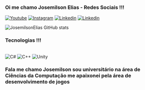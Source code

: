### Oi me chamo Josemilson Elias - Redes Sociais !!!

[![Youtube](https://img.shields.io/badge/YouTube-FF0000?style=for-the-badge&logo=youtube&logoColor=white)](https://www.youtube.com/channel/UCEzwReyx-dRX69ykcFVF92g)
[![Instagram](https://img.shields.io/badge/Instagram-E4405F?style=for-the-badge&logo=instagram&logoColor=white)](https://www.instagram.com/cell_gamedev/)
[![Linkedin](https://img.shields.io/badge/LinkedIn-0077B5?style=for-the-badge&logo=linkedin&logoColor=white)](https://www.linkedin.com/in/josemilson-elias-986398214/)
[![Linkedin](https://img.shields.io/badge/TikTok-000000?style=for-the-badge&logo=tiktok&logoColor=white)](https://www.tiktok.com/@cell_gamedev)

![JosemilsonElias GitHub stats](https://github-readme-stats.vercel.app/api?username=josemilsonelias&show_icons=true&theme=radical)

### Tecnologias !!!
<div style = "display inline: inline_block"><br/>
   <img align = "center" alt = "C#" src = "https://img.shields.io/badge/C%23-239120?style=for-the-badge&logo=c-sharp&logoColor=white"/>
   <img align = "center" alt = "C++" src = "https://img.shields.io/badge/C%2B%2B-00599C?style=for-the-badge&logo=c%2B%2B&logoColor=white"/>
   <img align = "center" alt = "Unity" src = "https://img.shields.io/badge/Unity-100000?style=for-the-badge&logo=unity&logoColor=white"/>
</div>



### Fala me chamo Josemilson sou universitário na área de Ciências da Computação me apaixonei pela área de desenvolvimento de jogos


